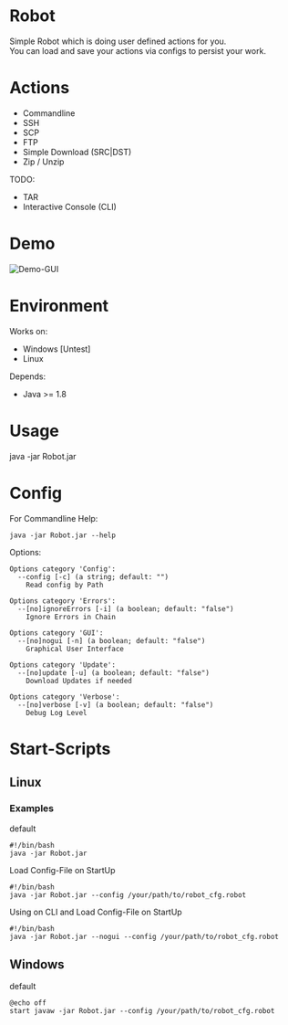 # Robot

Simple Robot which is doing user defined actions for you. <br>
You can load and save your actions via configs to persist your work.

# Actions

* Commandline
* SSH
* SCP
* FTP
* Simple Download (SRC|DST)
* Zip / Unzip


TODO:

* TAR
* Interactive Console (CLI)

# Demo
![Demo-GUI](https://github.com/fo0/Robot/blob/master/Robot/files/demo-gui-v0-7-3.gif)

# Environment
Works on:
  - Windows [Untest]
  - Linux
  
Depends:
  - Java >= 1.8

# Usage

  java -jar Robot.jar 
  
  
# Config
For Commandline Help:

    java -jar Robot.jar --help

Options:

    Options category 'Config':
      --config [-c] (a string; default: "")
        Read config by Path

    Options category 'Errors':
      --[no]ignoreErrors [-i] (a boolean; default: "false")
        Ignore Errors in Chain

    Options category 'GUI':
      --[no]nogui [-n] (a boolean; default: "false")
        Graphical User Interface

    Options category 'Update':
      --[no]update [-u] (a boolean; default: "false")
        Download Updates if needed

    Options category 'Verbose':
      --[no]verbose [-v] (a boolean; default: "false")
        Debug Log Level


# Start-Scripts

## Linux

### Examples
default


    #!/bin/bash
    java -jar Robot.jar

Load Config-File on StartUp


    #!/bin/bash
    java -jar Robot.jar --config /your/path/to/robot_cfg.robot

Using on CLI and Load Config-File on StartUp


    #!/bin/bash
    java -jar Robot.jar --nogui --config /your/path/to/robot_cfg.robot
    
## Windows
default

    @echo off
    start javaw -jar Robot.jar --config /your/path/to/robot_cfg.robot
